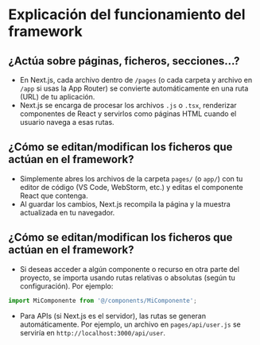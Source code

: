 # Explicación del funcionamiento del framework

## ¿Actúa sobre páginas, ficheros, secciones…?

- En Next.js, cada archivo dentro de `/pages` (o cada carpeta y archivo en `/app` si usas la App Router) se convierte automáticamente en una ruta (URL) de tu aplicación.
- Next.js se encarga de procesar los archivos `.js` o `.tsx`, renderizar componentes de React y servirlos como páginas HTML cuando el usuario navega a esas rutas.

## ¿Cómo se editan/modifican los ficheros que actúan en el framework?

- Simplemente abres los archivos de la carpeta `pages/` (o `app/`) con tu editor de código (VS Code, WebStorm, etc.) y editas el componente React que contenga.
- Al guardar los cambios, Next.js recompila la página y la muestra actualizada en tu navegador.

## ¿Cómo se editan/modifican los ficheros que actúan en el framework?

- Si deseas acceder a algún componente o recurso en otra parte del proyecto, se importa usando rutas relativas o absolutas (según tu configuración). Por ejemplo:


```jsx
import MiComponente from '@/components/MiComponente';
```

- Para APIs (si Next.js es el servidor), las rutas se generan automáticamente. Por ejemplo, un archivo en `pages/api/user.js` se serviría en `http://localhost:3000/api/user`.

